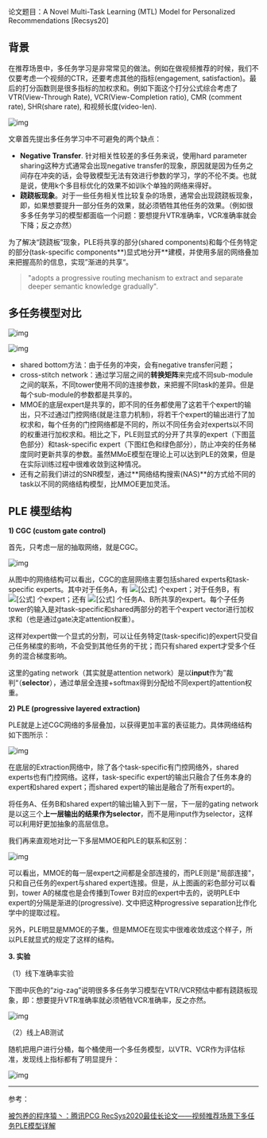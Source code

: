 论文题目：A Novel Multi-Task Learning (MTL) Model for Personalized Recommendations [Recsys20]

## 背景

在推荐场景中，多任务学习是非常常见的做法。例如在做视频推荐的时候，我们不仅要考虑一个视频的CTR，还要考虑其他的指标(engagement, satisfaction)。最后的打分函数则是很多指标的加权求和。例如下面这个打分公式综合考虑了VTR(View-Through Rate), VCR(View-Completion ratio), CMR (comment rate), SHR(share rate), 和视频长度(video-len).

![img](https://pic1.zhimg.com/80/v2-261283f171023abc022c4c740cb17578_1440w.jpg)

文章首先提出多任务学习中不可避免的两个缺点：

- **Negative Transfer**. 针对相关性较差的多任务来说，使用hard parameter sharing这种方式通常会出现negative transfer的现象，原因就是因为任务之间存在冲突的话，会导致模型无法有效进行参数的学习，学的不伦不类。也就是说，使用k个多目标优化的效果不如训k个单独的网络来得好。
- **跷跷板现象**。对于一些任务相关性比较复杂的场景，通常会出现跷跷板现象，即，如果想要提升一部分任务的效果，就必须牺牲其他任务的效果。（例如很多多任务学习的模型都面临一个问题：要想提升VTR准确率，VCR准确率就会下降；反之亦然）

为了解决“跷跷板”现象，PLE将共享的部分(shared components)和每个任务特定的部分(task-specific components**)显式地分开**建模，并使用多层的网络叠加来把握高阶的信息，实现”渐进的共享“。

> "adopts a progressive routing mechanism to extract and separate deeper semantic knowledge gradually".

## **多任务模型对比**

![img](https://pic1.zhimg.com/80/v2-56fd8c750e5c181a49cf1d5b848b0330_1440w.jpg)

![img](https://pic4.zhimg.com/80/v2-6a50c1f228ac661c94c2d6522c394c6f_1440w.jpg)

- shared bottom方法：由于任务的冲突，会有negative transfer问题；
- cross-stitch network：通过学习层之间的**转换矩阵**来完成不同sub-module之间的联系，不同tower使用不同的连接参数，来把握不同task的差异。但是每个sub-module的参数都是共享的。
- MMOE的底层expert是共享的，即不同的任务都使用了这若干个expert的输出，只不过通过门控网络(就是注意力机制)，将若干个expert的输出进行了加权求和，每个任务的门控网络都是不同的，所以不同任务会对experts以不同的权重进行加权求和。相比之下，PLE则显式的分开了共享的expert（下图蓝色部分）和task-specific expert（下图红色和绿色部分），防止冲突的任务梯度同时更新共享的参数。虽然MMoE模型在理论上可以达到PLE的效果，但是在实际训练过程中很难收敛到这种情况。
- 还有之前我们讲过的SNR模型，通过**网络结构搜索(NAS)**的方式给不同的task以不同的网络结构模型，比MMOE更加灵活。

## **PLE 模型结构**

**1) CGC (custom gate control)**

首先，只考虑一层的抽取网络，就是CGC。

![img](https://pic1.zhimg.com/80/v2-38202e18b159bb2e3650fe356daf0e54_1440w.jpg)

从图中的网络结构可以看出，CGC的底层网络主要包括shared experts和task-specific experts。其中对于任务A，有 ![[公式]](https://www.zhihu.com/equation?tex=m_A) 个expert；对于任务B，有 ![[公式]](https://www.zhihu.com/equation?tex=m_B) 个expert；还有 ![[公式]](https://www.zhihu.com/equation?tex=m_S) 个任务A、B所共享的expert。每个子任务tower的输入是对task-specific和shared两部分的若干个expert vector进行加权求和（也是通过gate决定attention权重）。

这样对expert做一个显式的分割，可以让任务特定(task-specific)的expert只受自己任务梯度的影响，不会受到其他任务的干扰；而只有shared expert才受多个任务的混合梯度影响。

这里的gating network（其实就是attention network）是以**input**作为”裁判“（**selector**），通过单层全连接+softmax得到分配给不同expert的attention权重。

**2) PLE (progressive layered extraction)**

PLE就是上述CGC网络的多层叠加，以获得更加丰富的表征能力。具体网络结构如下图所示：

![img](https://pic2.zhimg.com/80/v2-77cf009231a3e2a83323f8dd815f70cd_1440w.jpg)

在底层的Extraction网络中，除了各个task-specific有门控网络外，shared experts也有门控网络。这样，task-specific expert的输出只融合了任务本身的expert和shared expert；而shared expert的输出是融合了所有expert的。

将任务A、任务B和shared expert的输出输入到下一层，下一层的gating network是以这三个**上一层输出的结果作为selector**，而不是用input作为selector，这样可以利用好更加抽象的高层信息。

我们再来直观地对比一下多层MMOE和PLE的联系和区别：

![img](https://pic4.zhimg.com/80/v2-3ddcc2ef1938d4f4bee037fe5df5ed83_1440w.jpg)

可以看出，MMOE的每一层expert之间都是全部连接的，而PLE则是"局部连接"，只和自己任务的expert与shared expert连接。但是，从上图画的彩色部分可以看到，tower A的梯度也是会传播到Tower B对应的expert中去的，说明PLE中expert的分隔是渐进的(progressive). 文中把这种progressive separation比作化学中的提取过程。

另外，PLE明显是MMOE的子集，但是MMOE在现实中很难收敛成这个样子，所以PLE就显式的规定了这样的结构。

**3. 实验**

（1）线下准确率实验

下图中灰色的“zig-zag”说明很多多任务学习模型在VTR/VCR预估中都有跷跷板现象，即：想要提升VTR准确率就必须牺牲VCR准确率，反之亦然。

![img](https://pic4.zhimg.com/80/v2-0f4f447ae0b3431210072feb6aa42faf_1440w.jpg)

（2）线上AB测试

随机把用户进行分桶，每个桶使用一个多任务模型，以VTR、VCR作为评估标准，发现线上指标都有了明显提升：

![img](https://pic1.zhimg.com/80/v2-372665a3b6c3cac8d684919fe0c1c91c_1440w.jpg)





------

参考：

[被包养的程序猿丶：腾讯PCG RecSys2020最佳长论文——视频推荐场景下多任务PLE模型详解](https://zhuanlan.zhihu.com/p/272708728)